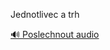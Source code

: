 
Jednotlivec a trh

[🔊 Poslechnout audio](/data/7-paragraphs/audio/chapter_62/para_001-Jednotlivec-a-trh.mp3)
